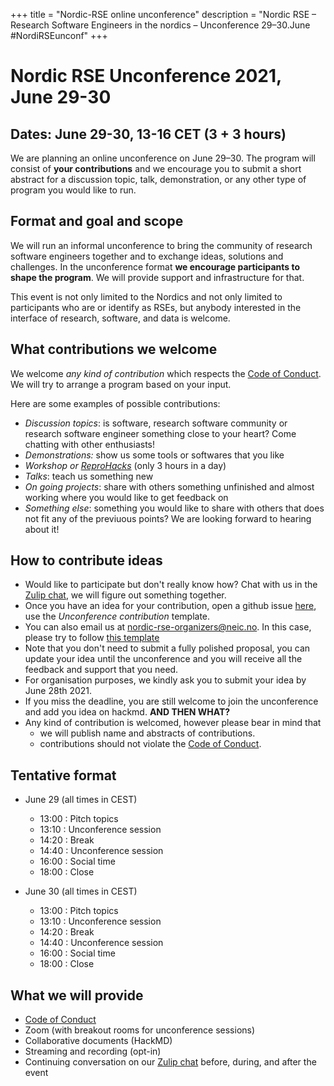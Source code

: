 +++
title = "Nordic-RSE online unconference"
description = "Nordic RSE – Research Software Engineers in the nordics – Unconference 29–30.June #NordiRSEunconf"
+++

# Nordic RSE Unconference 2021, June 29-30

## Dates: June 29-30, 13-16 CET (3 + 3 hours)

We are planning an online unconference on June 29–30. The program will consist
of **your contributions** and we encourage you to submit a short abstract for a
discussion topic, talk, demonstration, or any other type of program you would
like to run.


## Format and goal and scope

We will run an informal unconference to bring the community of research software
engineers together and to exchange ideas, solutions and challenges.
In the unconference format **we encourage participants to shape the program**.
We will provide support and infrastructure for that.

This event is not only limited to the Nordics and not only limited to participants
who are or identify as RSEs, but anybody interested in the interface of research, software, and data is welcome.


## What contributions we welcome

We welcome *any kind of contribution* which respects the [Code of Conduct](./code-of-conduct). 
We will try to arrange a program based on your input.

Here are some examples of possible contributions:
- *Discussion topics*: is software, research software community or research software engineer something close to your heart? Come chatting with other enthusiasts!
- *Demonstrations:* show us some tools or softwares that you like
- *Workshop or [ReproHacks](https://reprohack.github.io/reprohack-hq/)* (only 3 hours in a day)
- *Talks*: teach us something new 
- *On going projects*: share with others something unfinished and almost working where you would like to get feedback on
- *Something else*: something you would like to share with others that does not fit any of the previuous points? We are looking forward to hearing about it!


## How to contribute ideas


- Would like to participate but don't really know how? Chat with us in the [Zulip chat](https://coderefinery.zulipchat.com/#narrow/stream/213720-nordic-rse), we will figure out something together.
- Once you have an idea for your contribution, open a github issue [here](https://github.com/nordic-rse/nordic-rse.github.io/issues/new/choose), use the *Unconference contribution* template. 
- You can also email us at <nordic-rse-organizers@neic.no>. In this case, please try to follow [this template](https://github.com/nordic-rse/nordic-rse.github.io/blob/main/.github/ISSUE_TEMPLATE/unconference-contribution.md)
- Note that you don't need to submit a fully polished proposal, you can update your idea until the unconference and you will receive all the feedback and support that you need.
- For organisation purposes, we kindly ask you to submit your idea by June 28th 2021. 
- If you miss the deadline, you are still welcome to join the unconference and add you idea on hackmd. **AND THEN WHAT?**
- Any kind of contribution is welcomed, however please bear in mind that 
   - we will publish name and abstracts of contributions.
   - contributions should not violate the [Code of Conduct](./code-of-conduct).


## Tentative format

- June 29 (all times in CEST)
  - 13:00 : Pitch topics
  - 13:10 : Unconference session
  - 14:20 : Break
  - 14:40 : Unconference session
  - 16:00 : Social time
  - 18:00 : Close

- June 30 (all times in CEST)
  - 13:00 : Pitch topics
  - 13:10 : Unconference session
  - 14:20 : Break
  - 14:40 : Unconference session
  - 16:00 : Social time
  - 18:00 : Close


## What we will provide

- [Code of Conduct](./code-of-conduct/)
- Zoom (with breakout rooms for unconference sessions)
- Collaborative documents (HackMD)
- Streaming and recording (opt-in)
- Continuing conversation on our [Zulip chat](https://coderefinery.zulipchat.com/#narrow/stream/213720-nordic-rse)
  before, during, and after the event
